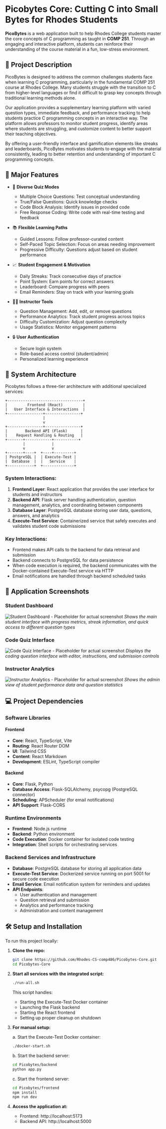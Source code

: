 # Picobytes Core: Cutting C into Small Bytes for Rhodes Students

**PicoBytes** is a web application built to help Rhodes College students master the core concepts of C programming as taught in **COMP 251**. Through an engaging and interactive platform, students can reinforce their understanding of the course material in a fun, low-stress environment.

## 📝 Project Description

PicoBytes is designed to address the common challenges students face when learning C programming, particularly in the fundamental COMP 251 course at Rhodes College. Many students struggle with the transition to C from higher-level languages or find it difficult to grasp key concepts through traditional learning methods alone.

Our application provides a supplementary learning platform with varied question types, immediate feedback, and performance tracking to help students practice C programming concepts in an interactive way. The platform allows professors to monitor student progress, identify areas where students are struggling, and customize content to better support their teaching objectives.

By offering a user-friendly interface and gamification elements like streaks and leaderboards, PicoBytes motivates students to engage with the material consistently, leading to better retention and understanding of important C programming concepts.

## 🚀 Major Features

- 🧠 **Diverse Quiz Modes**  
  - Multiple Choice Questions: Test conceptual understanding
  - True/False Questions: Quick knowledge checks
  - Code Block Analysis: Identify issues in provided code
  - Free Response Coding: Write code with real-time testing and feedback

- 📚 **Flexible Learning Paths**  
  - Guided Lessons: Follow professor-curated content
  - Self-Paced Topic Selection: Focus on areas needing improvement
  - Progressive Difficulty: Questions adjust based on student performance

- 📈 **Student Engagement & Motivation**  
  - Daily Streaks: Track consecutive days of practice
  - Point System: Earn points for correct answers
  - Leaderboard: Compare progress with peers
  - Email Reminders: Stay on track with your learning goals

- 🧑‍🏫 **Instructor Tools**  
  - Question Management: Add, edit, or remove questions
  - Performance Analytics: Track student progress across topics
  - Difficulty Customization: Adjust question complexity
  - Usage Statistics: Monitor engagement patterns
  
- 🔒 **User Authentication**
  - Secure login system
  - Role-based access control (student/admin)
  - Personalized learning experience

## 🔄 System Architecture

Picobytes follows a three-tier architecture with additional specialized services:

```
+----------------------------------+
|         Frontend (React)         |
|   User Interface & Interactions  |
+----------------+----------------+
                 |
                 v
+----------------+----------------+
|        Backend API (Flask)      |
|    Request Handling & Routing   |
+-------+------------+-----------+
        |            |
        v            v
+-------+----+  +----+---------+
| PostgreSQL |  | Execute-Test |
|  Database  |  |   Service    |
+------------+  +--------------+
```

### System Interactions:

1. **Frontend Layer**: React application that provides the user interface for students and instructors
2. **Backend API**: Flask server handling authentication, question management, analytics, and coordinating between components
3. **Database Layer**: PostgreSQL database storing user data, questions, answers, and analytics
4. **Execute-Test Service**: Containerized service that safely executes and validates student code submissions

### Key Interactions:
- Frontend makes API calls to the backend for data retrieval and submission
- Backend connects to PostgreSQL for data persistence
- When code execution is required, the backend communicates with the Docker-contained Execute-Test service via HTTP
- Email notifications are handled through backend scheduled tasks

## 📸 Application Screenshots


### Student Dashboard
![Student Dashboard - Placeholder for actual screenshot]()
*Shows the main student interface with progress metrics, streak information, and quick access to different question types*

### Code Quiz Interface
![Code Quiz Interface - Placeholder for actual screenshot]()
*Displays the coding question interface with editor, instructions, and submission controls*

### Instructor Analytics
![Instructor Analytics - Placeholder for actual screenshot]()
*Shows the admin view of student performance data and question statistics*

## 💻 Project Dependencies

### Software Libraries

#### Frontend
- **Core**: React, TypeScript, Vite
- **Routing**: React Router DOM
- **UI**: Tailwind CSS
- **Content**: React Markdown
- **Development**: ESLint, TypeScript compiler

#### Backend
- **Core**: Flask, Python
- **Database Access**: Flask-SQLAlchemy, psycopg (PostgreSQL connector)
- **Scheduling**: APScheduler (for email notifications)
- **API Support**: Flask-CORS

### Runtime Environments
- **Frontend**: Node.js runtime
- **Backend**: Python environment
- **Code Execution**: Docker container for isolated code testing
- **Integration**: Shell scripts for orchestrating services

### Backend Services and Infrastructure
- **Database**: PostgreSQL database for storing all application data
- **Execute-Test Service**: Dockerized service running on port 5001 for secure code execution
- **Email Service**: Email notification system for reminders and updates
- **API Endpoints**:
  - User authentication and management
  - Question retrieval and submission
  - Analytics and performance tracking
  - Administration and content management

## 🛠️ Setup and Installation

To run this project locally:

1. **Clone the repo:**
   ```bash
   git clone https://github.com/Rhodes-CS-comp486/Picobytes-Core.git
   cd Picobytes-Core
   ```

2. **Start all services with the integrated script:**
   ```bash
   ./run-all.sh
   ```
   
   This script handles:
   - Starting the Execute-Test Docker container
   - Launching the Flask backend
   - Starting the React frontend
   - Setting up proper cleanup on shutdown

3. **For manual setup:**

   a. Start the Execute-Test Docker container:
   ```bash
   ./docker-start.sh
   ```

   b. Start the backend server:
   ```bash
   cd Picobytes/backend
   python app.py
   ```

   c. Start the frontend server:
   ```bash
   cd Picobytes/frontend
   npm install
   npm run dev
   ```

4. **Access the application at:**
   - Frontend: http://localhost:5173
   - Backend API: http://localhost:5000
